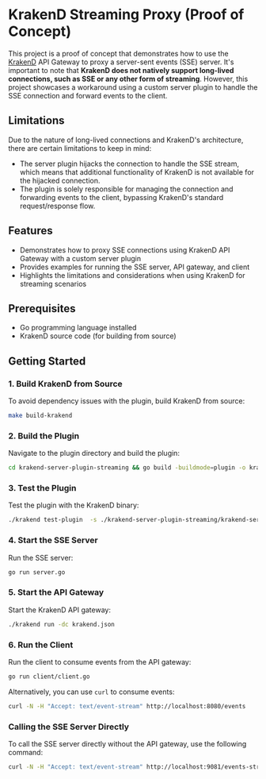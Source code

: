 # KrakenD Streaming Proxy (Proof of Concept)

This project is a proof of concept that demonstrates how to use the [KrakenD](https://www.krakend.io/) API Gateway to proxy a server-sent events (SSE) server. It's important to note that **KrakenD does not natively support long-lived connections, such as SSE or any other form of streaming**. However, this project showcases a workaround using a custom server plugin to handle the SSE connection and forward events to the client.

## Limitations

Due to the nature of long-lived connections and KrakenD's architecture, there are certain limitations to keep in mind:

- The server plugin hijacks the connection to handle the SSE stream, which means that additional functionality of KrakenD is not available for the hijacked connection.
- The plugin is solely responsible for managing the connection and forwarding events to the client, bypassing KrakenD's standard request/response flow.

## Features

- Demonstrates how to proxy SSE connections using KrakenD API Gateway with a custom server plugin
- Provides examples for running the SSE server, API gateway, and client
- Highlights the limitations and considerations when using KrakenD for streaming scenarios

## Prerequisites

- Go programming language installed
- KrakenD source code (for building from source)

## Getting Started

### 1. Build KrakenD from Source

To avoid dependency issues with the plugin, build KrakenD from source:

```bash
make build-krakend
```

### 2. Build the Plugin

Navigate to the plugin directory and build the plugin:

```bash
cd krakend-server-plugin-streaming && go build -buildmode=plugin -o krakend-server-plugin-streaming.so . && cd ..
```

### 3. Test the Plugin

Test the plugin with the KrakenD binary:

```bash
./krakend test-plugin  -s ./krakend-server-plugin-streaming/krakend-server-plugin-streaming.so
```

### 4. Start the SSE Server

Run the SSE server:

```bash
go run server.go
```

### 5. Start the API Gateway

Start the KrakenD API gateway:

```bash
./krakend run -dc krakend.json
```

### 6. Run the Client

Run the client to consume events from the API gateway:

```bash
go run client/client.go
```

Alternatively, you can use `curl` to consume events:

```bash
curl -N -H "Accept: text/event-stream" http://localhost:8080/events
```

### Calling the SSE Server Directly

To call the SSE server directly without the API gateway, use the following command:

```bash
curl -N -H "Accept: text/event-stream" http://localhost:9081/events-stream
```

